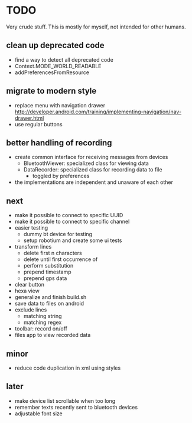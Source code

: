 TODO
====

Very crude stuff. This is mostly for myself, not intended for other humans.

clean up deprecated code
------------------------
- find a way to detect all deprecated code
- Context.MODE_WORLD_READABLE
- addPreferencesFromResource

migrate to modern style
-----------------------
- replace menu with navigation drawer http://developer.android.com/training/implementing-navigation/nav-drawer.html
- use regular buttons

better handling of recording
----------------------------
- create common interface for receiving messages from devices
    - BluetoothViewer: specialized class for viewing data
    - DataRecorder: specialized class for recording data to file
        - toggled by preferences
- the implementations are independent and unaware of each other

next
----
- make it possible to connect to specific UUID
- make it possible to connect to specific channel
- easier testing
    - dummy bt device for testing
    - setup robotium and create some ui tests
- transform lines
    - delete first n characters
    - delete until first occurrence of
    - perform substitution
    - prepend timestamp
    - prepend gps data
- clear button
- hexa view
- generalize and finish build.sh
- save data to files on android
- exclude lines
    - matching string
    - matching regex
- toolbar: record on/off
- files app to view recorded data

minor
-----
- reduce code duplication in xml using styles

later
-----
- make device list scrollable when too long
- remember texts recently sent to bluetooth devices
- adjustable font size
